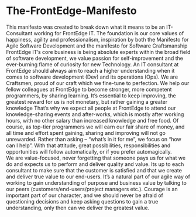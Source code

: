 # The-FrontEdge-Manifesto
This manifesto was created to break down what it means to be an IT-Consultant working for FrontEdge IT. The foundation is our core values of happiness, agility and professionalism, inspiration by both the Manifesto for Agile Software Development and the manifesto for Software Craftsmanship
FrontEdge IT’s core business is being absolute experts within the broad field of software development, we value passion for self-improvement and the ever-burning flame of curiosity for new Technology. An IT consultant at FrontEdge should always aim to reach a higher understanding when it comes to software development (Dev) and its operations (Ops).
We are Craftsmen, proud of our craft which we fine-tune to perfection. We help our fellow colleagues at FrontEdge to become stronger, more competent programmers, by sharing learning.
It’s essential to keep improving, the greatest reward for us is not monetary, but rather gaining a greater knowledge That’s why we expect all people at FrontEdge to attend our knowledge-sharing events and after-works, which is mostly after working hours, with no other salary than increased knowledge and free food. Of course, as top-tier programmers we will earn our fair share of money, and all time and effort spent gaining, sharing and improving will not go unrewarded.
Rather than asking – “what’s in it for me”, we focus on “how can I help”. With that attitude, great possibilities, responsibilities and opportunities will follow automatically, or if you prefer automagically.  
We are value-focused, never forgetting that someone pays us for what we do and expects us to perform and deliver quality and value. Its up to each consultant to make sure that the customer is satisfied and that we create and deliver true value to our end-users. It’s a natural part of our agile way of working to gain understanding of purpose and business value by talking to our peers (customers/end-users/project managers etc.). Courage is an important part of our character, and we should never be afraid of questioning decisions and keep asking questions to gain a true understanding, only then can we deliver the greatest value.

